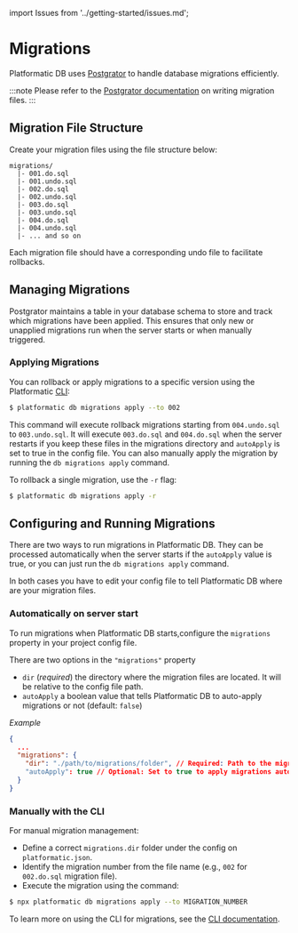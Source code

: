 import Issues from '../getting-started/issues.md';

# Migrations

Platformatic DB uses [Postgrator](https://www.npmjs.com/package/postgrator) to handle database migrations efficiently. 

:::note
Please refer to the [Postgrator documentation](https://github.com/rickbergfalk/postgrator) on writing migration files.
:::

## Migration File Structure

Create your migration files using the file structure below:

```
migrations/
  |- 001.do.sql
  |- 001.undo.sql
  |- 002.do.sql
  |- 002.undo.sql
  |- 003.do.sql
  |- 003.undo.sql
  |- 004.do.sql
  |- 004.undo.sql
  |- ... and so on
```

Each migration file should have a corresponding undo file to facilitate rollbacks.

## Managing Migrations

Postgrator maintains a table in your database schema to store and track which migrations have been applied. This ensures that only new or unapplied migrations run when the server starts or when manually triggered.

### Applying Migrations

You can rollback or apply migrations to a specific version using the Platformatic [CLI](../cli.md):

```bash
$ platformatic db migrations apply --to 002
```

This command will execute rollback migrations starting from `004.undo.sql` to `003.undo.sql`. It will execute `003.do.sql` and `004.do.sql` when the server restarts if you keep these files in the migrations directory and `autoApply` is set to true in the config file. You can also manually apply the migration by running the `db migrations apply` command. 

To rollback a single migration, use the `-r` flag:

```bash 
$ platformatic db migrations apply -r 
```

## Configuring and Running Migrations

There are two ways to run migrations in Platformatic DB. They can be processed automatically when the server starts if the `autoApply` value is true, or you can just run the `db migrations apply` command.

In both cases you have to edit your config file to tell Platformatic DB where are your migration files.


### Automatically on server start
To run migrations when Platformatic DB starts,configure the `migrations` property in your project config file.

There are two options in the `"migrations"` property
- `dir` (_required_) the directory where the migration files are located. It will be relative to the config file path.
- `autoApply` a boolean value that tells Platformatic DB to auto-apply migrations or not (default: `false`)

_Example_

```json
{
  ...
  "migrations": {
    "dir": "./path/to/migrations/folder", // Required: Path to the migration files
    "autoApply": true // Optional: Set to true to apply migrations automatically
  }
}
```

### Manually with the CLI

For manual migration management:

- Define a correct `migrations.dir` folder under the config on `platformatic.json`.
- Identify the migration number from the file name (e.g., `002` for `002.do.sql` migration file).
- Execute the migration using the command:

```bash
$ npx platformatic db migrations apply --to MIGRATION_NUMBER
```

To learn more on using the CLI for migrations, see the [CLI documentation](../cli.md#migrations-apply). 

<Issues />
